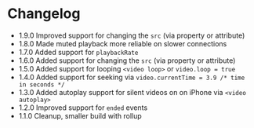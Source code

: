 # Changelog

* 1.9.0 Improved support for changing the `src` (via property or attribute)
* 1.8.0 Made muted playback more reliable on slower connections
* 1.7.0 Added support for `playbackRate`
* 1.6.0 Added support for changing the `src` (via property or attribute)
* 1.5.0 Added support for looping `<video loop>` or `video.loop = true`
* 1.4.0 Added support for seeking via `video.currentTime = 3.9 /* time in seconds */`
* 1.3.0 Added autoplay support for silent videos on on iPhone via `<video autoplay>`
* 1.2.0 Improved support for `ended` events
* 1.1.0 Cleanup, smaller build with rollup
